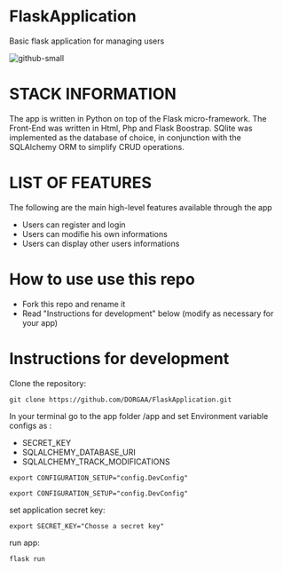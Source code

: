 # FlaskApplication
Basic  flask application for managing users


![github-small](https://user-images.githubusercontent.com/32481242/144520537-cdeb67f0-f68b-4021-b937-bd1cdcca1052.png)


# STACK INFORMATION 
The app is written in Python on top of the Flask micro-framework. The Front-End was written in Html, Php and Flask Boostrap. SQlite was implemented as the database of choice, in conjunction with the SQLAlchemy ORM to simplify CRUD operations.

# LIST OF FEATURES 
The following are the main high-level features available through the app

* Users can register and login 
* Users can modifie his own informations
* Users can display other users informations 

# How to use use this repo
* Fork this repo and rename it 
* Read "Instructions for development" below (modify as necessary for your app)

# Instructions for development

Clone the repository:


```
git clone https://github.com/DORGAA/FlaskApplication.git
```

In your terminal go to the app folder /app and set Environment variable configs as :

 * SECRET_KEY 
 * SQLALCHEMY_DATABASE_URI
 * SQLALCHEMY_TRACK_MODIFICATIONS 
 
```
export CONFIGURATION_SETUP="config.DevConfig"
```

```
export CONFIGURATION_SETUP="config.DevConfig"
```
set application secret key: 

```
export SECRET_KEY="Chosse a secret key"
```
run app: 

```
flask run 
```
